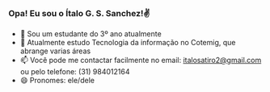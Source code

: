 ### Opa! Eu sou o Ítalo G. S. Sanchez!✌


- 🔭 Sou um estudante do 3º ano atualmente
- 🌱 Atualmente estudo Tecnologia da informação no Cotemig, que abrange varias áreas
- 📫 Você pode me contactar facilmente no email: italosatiro2@gmail.com ou pelo telefone: (31) 984012164
- 😄 Pronomes: ele/dele

<div>
  <a href="https://github.com/Italo0605"></a>
</div>
